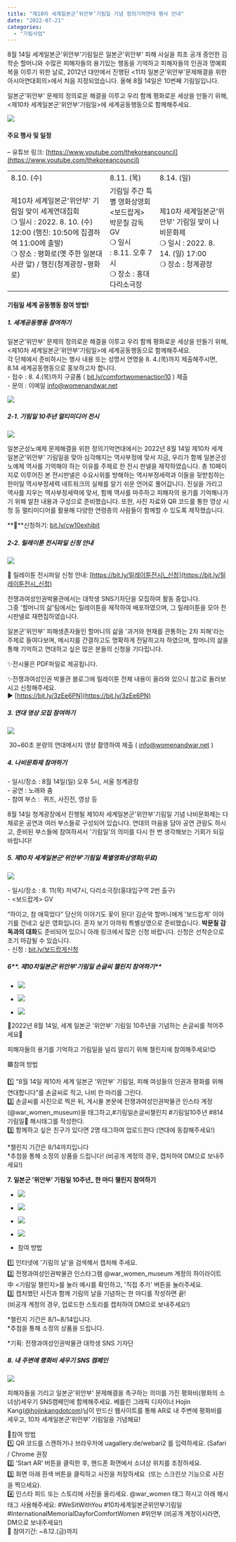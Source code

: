 ```yaml
---
title: "제10차 세계일본군’위안부’기림일 기념 정의기억연대 행사 안내"
date: "2022-07-21"
categories: 
  - "기림사업"
---
```


8월 14일 세계일본군'위안부'기림일은 일본군'위안부' 피해 사실을 최초 공개 증언한 김학순 할머니와 수많은 피해자들의 용기있는 행동을 기억하고 피해자들의 인권과 명예회복을 이루기 위한 날로, 2012년 대만에서 진행된 <11차 일본군'위안부'문제해결을 위한 아시아연대회의>에서 처음 지정되었습니다. 올해 8월 14일은 10번째 기림일입니다.

일본군'위안부' 문제의 정의로운 해결을 이루고 우리 함께 평화로운 세상을 만들기 위해, <제10차 세계일본군'위안부'기림일>에 세계공동행동으로 함께해주세요.

![](https://womenandwar.net/kr/wp-content/uploads/2022/07/2022-기림일-전체-002-3-724x1024.jpg)

####  **주요 행사 및 일정**

– 유튜브 링크: [https://www.youtube.com/thekoreancouncil](https://www.youtube.com/thekoreancouncil)

<table><tbody><tr><td>8.10. (수)</td><td>8.11. (목)</td><td>8.14. (일)</td></tr><tr><td>제10차 세계일본군'위안부' 기림일 맞이 세계연대집회<br>❍ 일시 : 2022. 8. 10. (수) 12:00 (행진: 10:50에 집결하여 11:00에 출발)<br>❍ 장소 : 평화로(옛 주한 일본대사관 앞) / 행진(청계광장-평화로)</td><td>기림일 주간 특별 영화상영회<br>&lt;보드랍게&gt; 박문칠 감독 GV<br>❍ 일시 :&nbsp;8.11. 오후 7시<br>❍ 장소 : 홍대 다리소극장<br></td><td>제10차 세계일본군'위안부' 기림일 맞이 나비문화제<br>❍ 일시 : 2022. 8. 14. (일) 17:00<br>❍ 장소 : 청계광장</td></tr></tbody></table>

#### **기림일 세계 공동행동 참여 방법!**

##### **1\. 세계공동행동 참여하기**

일본군'위안부' 문제의 정의로운 해결을 이루고 우리 함께 평화로운 세상을 만들기 위해,  
<제10차 세계일본군'위안부'기림일>에 세계공동행동으로 함께해주세요.  
각 단체에서 준비하시는 행사 내용 또는 성명서 연명을 8. 4.(목)까지 제출해주시면, 8.14 세계공동행동으로 홍보하고자 합니다.  
\- 접수 : 8. 4.(목)까지 구글폼 ( [bit.ly/comfortwomenaction10](https://bit.ly/comfortwomenaction10) ) 제출  
\- 문의 : 이메일 info@womenandwar.net

![](https://womenandwar.net/kr/wp-content/uploads/2022/07/photo_20222222.jpg)

##### **2-1. 기림일 10주년 멀티미디어 전시**

![](https://womenandwar.net/kr/wp-content/uploads/2022/07/photo_2022-07-29_16-22-36-1-723x1024.jpg)

일본군성노예제 문제해결을 위한 정의기억연대에서는 2022년 8월 14일 제10차 세계 일본군'위안부' 기림일을 맞아 심각해지는 역사부정에 맞서 지금, 우리가 함께 일본군성노예제 역사를 기억해야 하는 이유를 주제로 한 전시 판넬을 제작하였습니다. 총 10페이지로 이루어진 본 전시판넬은 수요시위를 방해하는 역사부정세력과 이들을 뒷받침하는 한미일 역사부정세력 네트워크의 실체를 알기 쉬운 언어로 풀어갑니다. 진실을 가리고 역사를 지우는 역사부정세력에 맞서, 함께 역사를 마주하고 피해자의 용기를 기억해나가기 위해 알찬 내용과 구성으로 준비했습니다. 또한, 사진 자료와 QR 코드를 통한 영상 시청 등 멀티미디어를 활용해 다양한 연령층의 사람들이 함께할 수 있도록 제작했습니다.

**📍**신청하기: [bit.ly/cw10exhibit](https://bit.ly/cw10exhibit)

##### 2-2. 릴레이툰 전시파일 신청 안내

![](https://womenandwar.net/kr/wp-content/uploads/2022/07/photo_2022-07-28_19-24-16-1-722x1024.jpg)

**📍** 릴레이툰 전시파일 신청 안내: [https://bit.ly/릴레이툰전시\_신청](https://bit.ly/릴레이툰전시_신청)

전쟁과여성인권박물관에서는 대학생 SNS기자단을 모집하여 활동 중입니다.  
그중 '할머니의 삶'팀에서는 릴레이툰을 제작하여 배포하였으며, 그 릴레이툰을 모아 전시판넬로 재편집하였습니다.

일본군'위안부' 피해생존자들인 할머니의 삶을 '과거와 현재를 관통하는 2차 피해'라는 주제로 들여다보며, 메시지를 간결하고도 명확하게 전달하고자 하였으며, 할머니의 삶을 통해 기억하고 연대하고 싶은 많은 분들의 신청을 기다립니다.

✨전시물은 PDF파일로 제공됩니다.

✨전쟁과여성인권 박물관 블로그에 릴레이툰 전체 내용이 올라와 있으니 참고로 둘러보시고 신청해주세요.  
▶️ [https://bit.ly/3zEe6PN](https://bit.ly/3zEe6PN)

##### **3\. 연대 영상 모집 참여하기**

![](https://womenandwar.net/kr/wp-content/uploads/2022/07/photo_2022-07-14_18-03-06.jpg)

 30~60초 분량의 연대메시지 영상 촬영하여 제출 ( info@womenandwar.net )

##### **4\. 나비문화제 참여하기**

\- 일시/장소 : 8월 14일(일) 오후 5시, 서울 청계광장  
\- 공연 : 노래와 춤  
\- 참여 부스 :  퀴즈, 사진전, 영상 등

8월 14일 청계광장에서 진행될 제10차 세계일본군'위안부'기림일 기념 나비문화제는 다채로운 공연과 여러 부스들로 구성되어 있습니다. 연대의 마음을 담아 공연 관람도 하시고, 준비된 부스들에 참여하셔서 '기림일'의 의미를 다시 한 번 생각해보는 기회가 되길 바랍니다!

##### **5\. 제10차 세계일본군'위안부'기림일 특별영화상영회(무료)**

![](https://womenandwar.net/kr/wp-content/uploads/2022/07/보드랍게-724x1024.jpg)

\- 일시/장소 : 8. 11(목) 저녁7시, 다리소극장(홍대입구역 2번 출구)  
\- <보드랍게> GV

“하이고, 참 애묵었다” 당신의 이야기도 꽃이 된다! 김순악 할머니에게 '보드랍게' 이야기를 건네고 싶은 영화입니다. 혼자 보기 아까워 특별상영으로 준비했습니다. **박문칠 감독과의 대화**도 준비되어 있으니 아래 링크에서 많은 신청 바랍니다. 신청은 선착순으로 조기 마감될 수 있습니다.  
\- 신청 : [bit.ly/보드랍게신청](https://bit.ly/보드랍게신청)

##### 6**. 제10차일본군'위안부'기림일 손글씨 챌린지 참여하기**

- ![](https://womenandwar.net/kr/wp-content/uploads/2022/07/photo_2022-07-18_09-37-40-1024x1024.jpg)
    
- ![](https://womenandwar.net/kr/wp-content/uploads/2022/07/photo_2022-07-18_09-37-40-2-1024x1024.jpg)
    
- ![](https://womenandwar.net/kr/wp-content/uploads/2022/07/photo_2022-07-18_09-37-40-3-1024x1024.jpg)
    

🦋2022년 8월 14일, 세계 일본군 ‘위안부’ 기림일 10주년을 기념하는 손글씨를 적어주세요🦋

피해자들의 용기를 기억하고 기림일을 널리 알리기 위해 챌린지에 참여해주세요!😊

🟪참여 방법

1️⃣ “8월 14일 제10차 세계 일본군 ‘위안부’ 기림일, 피해 여성들의 인권과 평화를 위해 연대합니다”를 손글씨로 적고, 나비 한 마리를 그린다.  
2️⃣ 손글씨를 사진으로 찍은 뒤, 게시물 본문에 전쟁과여성인권박물관 인스타 계정(@war\_women\_museum)을 태그하고,#기림일손글씨챌린지 #기림일10주년 #814기림일🦋 해시태그를 작성한다.  
3️⃣ 함께하고 싶은 친구가 있다면 2명 태그하여 업로드한다 (연대에 동참해주세요!)

\*챌린지 기간은 8/14까지입니다  
\*추첨을 통해 소정의 상품을 드립니다! (비공개 계정의 경우, 캡처하여 DM으로 보내주세요!)

**7\. 일본군 ’위안부’ 기림일 10주년\_ 한 마디 챌린지 참여하기**

- ![](https://womenandwar.net/kr/wp-content/uploads/2022/08/KakaoTalk_20220802_215428124-1024x1024.jpg)
    
- ![](https://womenandwar.net/kr/wp-content/uploads/2022/08/KakaoTalk_20220802_215428124_01-1024x1024.jpg)
    
- ![](https://womenandwar.net/kr/wp-content/uploads/2022/08/KakaoTalk_20220802_215428124_02-1024x1024.jpg)
    
- ![](https://womenandwar.net/kr/wp-content/uploads/2022/08/KakaoTalk_20220802_215428124_03-1-1024x1024.jpg)
    

- 참여 방법

1️⃣ 인터넷에 '기림의 날'을 검색해서 캡처해 주세요.  
2️⃣ 전쟁과여성인권박물관 인스타그램 @war\_women\_museum 계정의 하이라이트 中 <기림일 챌린지>를 눌러 예시를 확인하고, '직접 추가' 버튼을 눌러주세요.  
3️⃣ 캡처했던 사진과 함께 기림의 날을 기념하는 한 마디를 작성하면 끝!  
(비공개 계정의 경우, 업로드한 스토리를 캡처하여 DM으로 보내주세요!)

\*챌린지 기간은 8/1~8/14입니다.  
\*추첨을 통해 소정의 상품을 드립니다.

\*기획: 전쟁과여성인권박물관 대학생 SNS 기자단

##### 8\. 내 주변에 평화비 세우기 SNS 캠페인

![](https://womenandwar.net/kr/wp-content/uploads/2022/07/20220726_내-주변에-평화비-세우기-SNS캠페인_국문-714x1024.png)

피해자들을 기리고 일본군'위안부' 문제해결을 촉구하는 의미를 가진 평화비(평화의 소녀상)세우기 SNS캠페인에 함께해주세요. 베를린 그래픽 디자이너 Hojin Kang([@hojinkangdotcom](https://www.instagram.com/hojinkangdotcom/))님이 만드신 웹사이트를 통해 AR로 내 주변에 평화비를 세우고, 10차 세계일본군’위안부’ 기림일을 기념해요!

🙌참여 방법  
1️⃣ QR 코드를 스캔하거나 브라우저에 uagallery.de/webari2 를 입력하세요. (Safari / Chrome 권장  
2️⃣ ‘Start AR’ 버튼을 클릭한 후, 핸드폰 화면에서 소녀상 위치를 조정하세요.   
3️⃣ 화면 아래 흰색 버튼을 클릭하고 사진을 저장하세요  (또는 스크린샷 기능으로 사진을 찍으세요).  
4️⃣ 인스타 피드 또는 스토리에 사진을 올리세요. @war\_women 태그 하시고 아래 해시태그 사용해주세요: #WeSitWithYou #10차세계일본군위안부기림일 #InternationalMemorialDayforComfortWomen #위안부 (비공개 계정이시라면, DM으로 보내주세요!)  
📌 참여기간: ~8.12.(금)까지
